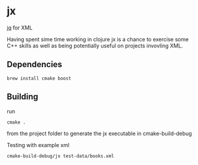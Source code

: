 # jx

[jq](https://stedolan.github.io/jq/) for XML

Having spent sime time working in clojure jx is a chance to exercise some C++ skills as well as being potentially useful on projects invovling XML.

## Dependencies

    brew install cmake boost

## Building

run

    cmake .

from the project folder to generate the jx executable in cmake-build-debug

Testing with example xml

    cmake-build-debug/jx test-data/books.xml

